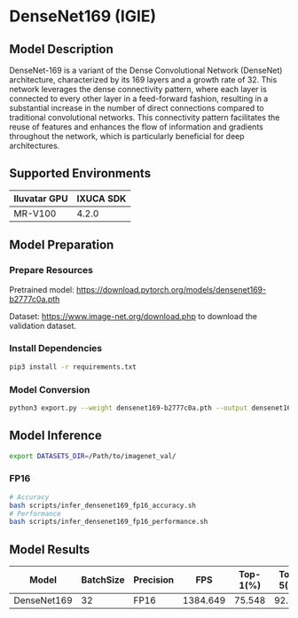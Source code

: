 # DenseNet169 (IGIE)

## Model Description

DenseNet-169 is a variant of the Dense Convolutional Network (DenseNet) architecture, characterized by its 169 layers and a growth rate of 32. This network leverages the dense connectivity pattern, where each layer is connected to every other layer in a feed-forward fashion, resulting in a substantial increase in the number of direct connections compared to traditional convolutional networks. This connectivity pattern facilitates the reuse of features and enhances the flow of information and gradients throughout the network, which is particularly beneficial for deep architectures.

## Supported Environments

| Iluvatar GPU | IXUCA SDK |
|--------------|-----------|
| MR-V100      | 4.2.0     |

## Model Preparation

### Prepare Resources

Pretrained model: <https://download.pytorch.org/models/densenet169-b2777c0a.pth>

Dataset: <https://www.image-net.org/download.php> to download the validation dataset.

### Install Dependencies

```bash
pip3 install -r requirements.txt
```

### Model Conversion

```bash
python3 export.py --weight densenet169-b2777c0a.pth --output densenet169.onnx
```

## Model Inference

```bash
export DATASETS_DIR=/Path/to/imagenet_val/
```

### FP16

```bash
# Accuracy
bash scripts/infer_densenet169_fp16_accuracy.sh
# Performance
bash scripts/infer_densenet169_fp16_performance.sh
```

## Model Results

| Model       | BatchSize | Precision | FPS      | Top-1(%) | Top-5(%) |
| ----------- | --------- | --------- | -------- | -------- | -------- |
| DenseNet169 | 32        | FP16      | 1384.649 | 75.548   | 92.778   |
